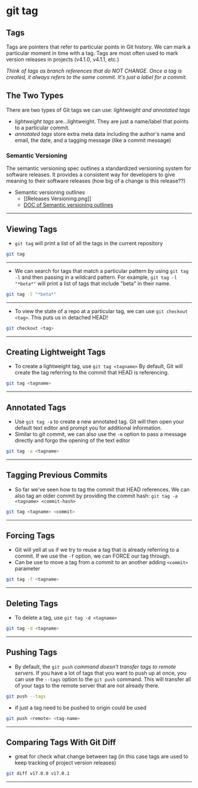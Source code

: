 # git tag

## Tags

Tags are pointers that refer to particular points in Git history. We can mark a particular moment in time with a tag.
Tags are most often used to mark version releases in projects (v4.1.0, v4.1.1, etc.)

_Think of tags as branch references that do NOT CHANGE. Once a tag is created, it always refers to the same commit. It's just a label for a commit._

## The Two Types

There are two types of Git tags we can use: _lightweight and annotated tags_

- _lightweight tags_ are...lightweight. They are just a name/label that points to a particular commit.
- _annotated tags_ store extra meta data including the author's name and email, the date, and a tagging message (like a commit message)

### Semantic Versioning

The semantic versioning spec outlines a standardized versioning system for software releases. It provides a consistent way for developers to give meaning to their software releases (how big of a change is this release??)

- Semantic versioning outlines
  - [[Releases Versioning.png]]
  - [DOC of Semantic versioning outlines](https://semver.org/)

---

## Viewing Tags

- `git tag` will print a list of all the tags in the current repository

```bash
git tag
```

---

- We can search for tags that match a particular pattern by using `git tag -l` and then passing in a wildcard pattern. For example, `git tag -l "*beta*"` will print a list of tags that include "beta" in their name.

```bash
git tag -l "*beta*"
```

---

- To view the state of a repo at a particular tag, we can use `git checkout <tag>`. This puts us in detached HEAD!

```bash
git checkout <tag>
```

---

## Creating Lightweight Tags

- To create a lightweight tag, use `git tag <tagname>` By default, Git will create the tag referring to the commit that HEAD is referencing.

```bash
git tag <tagname>
```

---

## Annotated Tags

- Use `git tag -a` to create a new annotated tag. Git will then open your default text editor and prompt you for additional information.
- Similar to git commit, we can also use the `-m` option to pass a message directly and forgo the opening of the text editor

```bash
git tag -a <tagname>
```

---

## Tagging Previous Commits

- So far we've seen how to tag the commit that HEAD references. We can also tag an older commit by providing the commit hash: `git tag -a <tagname> <commit-hash>`

```bash
git tag <tagname> <commit>
```

---

## Forcing Tags

- Git will yell at us if we try to reuse a tag that is already referring to a commit. If we use the `-f` option, we can FORCE our tag through.
- Can be use to move a tag from a commit to an another adding `<commit>` parameter

```bash
git tag -f <tagname>
```

---

## Deleting Tags

- To delete a tag, use `git tag -d <tagname>`

```bash
git tag -d <tagname>
```

---

## Pushing Tags

- By default, the `git push` _command doesn’t transfer tags to remote servers_. If you have a lot of tags that you want to push up at once, you can use the `--tags` option to the `git push` command. This will transfer all of your tags to the remote server that are not already there.

```bash
git push --tags
```

- if just a tag need to be pushed to origin could be used

```bash
git push <remote> <tag-name>
```

---

## Comparing Tags With Git Diff

- great for check what change between tag (in this case tags are used to keep tracking of project version releases)

```bash
git diff v17.0.0 v17.0.1
```

---
